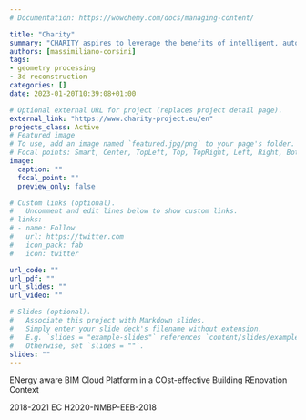 ```yaml
---
# Documentation: https://wowchemy.com/docs/managing-content/

title: "Charity"
summary: "CHARITY aspires to leverage the benefits of intelligent, autonomous orchestration of cloud, edge, and network resources, to create a symbiotic relationship between low and high latency infrastructures that will facilitate the needs of emerging applications."
authors: [massimiliano-corsini]
tags: 
- geometry processing
- 3d reconstruction 
categories: []
date: 2023-01-20T10:39:08+01:00

# Optional external URL for project (replaces project detail page).
external_link: "https://www.charity-project.eu/en"
projects_class: Active
# Featured image
# To use, add an image named `featured.jpg/png` to your page's folder.
# Focal points: Smart, Center, TopLeft, Top, TopRight, Left, Right, BottomLeft, Bottom, BottomRight.
image:
  caption: ""
  focal_point: ""
  preview_only: false

# Custom links (optional).
#   Uncomment and edit lines below to show custom links.
# links:
# - name: Follow
#   url: https://twitter.com
#   icon_pack: fab
#   icon: twitter

url_code: ""
url_pdf: ""
url_slides: ""
url_video: ""

# Slides (optional).
#   Associate this project with Markdown slides.
#   Simply enter your slide deck's filename without extension.
#   E.g. `slides = "example-slides"` references `content/slides/example-slides.md`.
#   Otherwise, set `slides = ""`.
slides: ""
---
```

ENergy aware BIM Cloud Platform in a COst-effective Building REnovation Context

2018-2021 EC H2020-NMBP-EEB-2018



